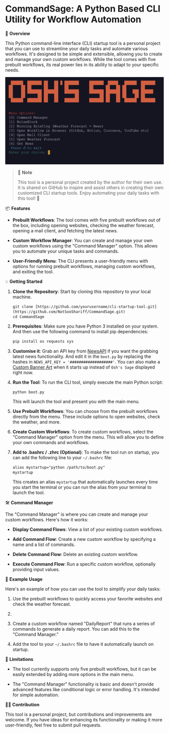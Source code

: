 # CommandSage: A Python Based CLI Utility for Workflow Automation

🚀 **Overview**

This Python command-line interface (CLI) startup tool is a personal project that you can use to streamline your daily tasks and automate various workflows. It's designed to be simple and extensible, allowing you to create and manage your own custom workflows. While the tool comes with five prebuilt workflows, its real power lies in its ability to adapt to your specific needs.

![Banner Image](assets/banner.png)

> 📌 **Note**
> 
> This tool is a personal project created by the author for their own use. It is shared on GitHub to inspire and assist others in creating their own customized CLI startup tools. Enjoy automating your daily tasks with this tool! 🤖

📦 **Features**

- **Prebuilt Workflows**: The tool comes with five prebuilt workflows out of the box, including opening websites, checking the weather forecast, opening a mail client, and fetching the latest news.

- **Custom Workflow Manager**: You can create and manage your own custom workflows using the "Command Manager" option. This allows you to automate your unique tasks and commands.

- **User-Friendly Menu**: The CLI presents a user-friendly menu with options for running prebuilt workflows, managing custom workflows, and exiting the tool.

💡 **Getting Started**

1. **Clone the Repository**: Start by cloning this repository to your local machine.

   ```
   git clone [https://github.com/yourusername/cli-startup-tool.git](https://github.com/NotSooShariff/CommandSage.git)
   cd CommandSage
   ```

2. **Prerequisites**: Make sure you have Python 3 installed on your system. And then use the following command to install pip dependencies:

    ```python
    pip install os requests sys
    ```

3. **Customise it**: Grab an API key from [NewsAPI](https://newsapi.org/) if you want the grabbing latest news functionality. And edit it in the `boot.py` by replacing the hashes in `NEWS_API_KEY = '###################'`. You can also make a [Custom Banner Art](https://patorjk.com/software/taag/#p=display&f=Graffiti&t=Type%20Something%20) when it starts up instead of `Osh's Sage` displayed right now.  

3. **Run the Tool**: To run the CLI tool, simply execute the main Python script:

   ```
   python boot.py
   ```

   This will launch the tool and present you with the main menu.

4. **Use Prebuilt Workflows**: You can choose from the prebuilt workflows directly from the menu. These include options to open websites, check the weather, and more.

5. **Create Custom Workflows**: To create custom workflows, select the "Command Manager" option from the menu. This will allow you to define your own commands and workflows.

6. **Add to .bashrc / .zhrc (Optional)**: To make the tool run on startup, you can add the following line to your `~/.bashrc` file:

   ```
   alias mystartup="python /path/to/boot.py"
   mystartup
   ```

   This creates an alias `mystartup` that automatically launches every time you start the terminal or you can run the alias from your terminal to launch the tool.

🛠️ **Command Manager**

The "Command Manager" is where you can create and manage your custom workflows. Here's how it works:

- **Display Command Flows**: View a list of your existing custom workflows.

- **Add Command Flow**: Create a new custom workflow by specifying a name and a list of commands.

- **Delete Command Flow**: Delete an existing custom workflow.

- **Execute Command Flow**: Run a specific custom workflow, optionally providing input values.

📝 **Example Usage**

Here's an example of how you can use the tool to simplify your daily tasks:

1. Use the prebuilt workflows to quickly access your favorite websites and check the weather forecast.
2. 

3. Create a custom workflow named "DailyReport" that runs a series of commands to generate a daily report. You can add this to the "Command Manager."

4. Add the tool to your `~/.bashrc` file to have it automatically launch on startup.

🚧 **Limitations**

- The tool currently supports only five prebuilt workflows, but it can be easily extended by adding more options in the main menu.

- The "Command Manager" functionality is basic and doesn't provide advanced features like conditional logic or error handling. It's intended for simple automation.

👨‍💻 **Contribution**

This tool is a personal project, but contributions and improvements are welcome. If you have ideas for enhancing its functionality or making it more user-friendly, feel free to submit pull requests.
